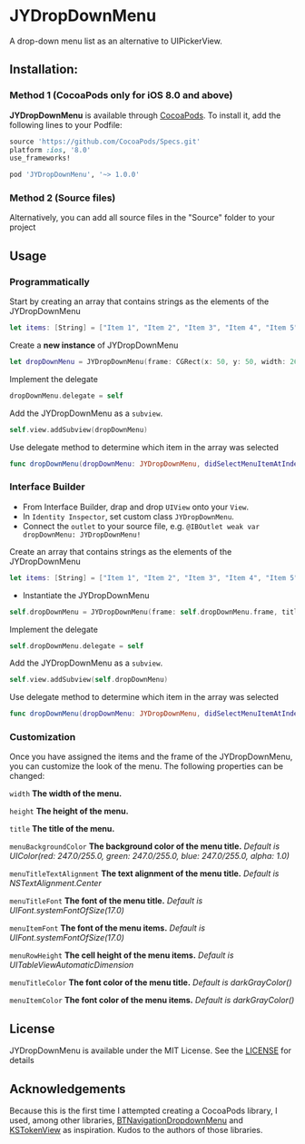 # JYDropDownMenu
A drop-down menu list as an alternative to UIPickerView.

## Installation:

### Method 1 (CocoaPods only for iOS 8.0 and above)
**JYDropDownMenu** is available through [CocoaPods](http://cocoapods.org). To install it, add the following lines to your Podfile:

```ruby
source 'https://github.com/CocoaPods/Specs.git'
platform :ios, '8.0'
use_frameworks!

pod 'JYDropDownMenu', '~> 1.0.0'
```

### Method 2 (Source files)
Alternatively, you can add all source files in the "Source" folder to your project

## Usage

### Programmatically
Start by creating an array that contains strings as the elements of the JYDropDownMenu
```swift
let items: [String] = ["Item 1", "Item 2", "Item 3", "Item 4", "Item 5"]
```
Create a **new instance** of JYDropDownMenu
```swift
let dropDownMenu = JYDropDownMenu(frame: CGRect(x: 50, y: 50, width: 260, height: 40), title: "Choose An Item", items: items)
```
Implement the delegate
```swift
dropDownMenu.delegate = self
```
Add the JYDropDownMenu as a `subview`.
```swift
self.view.addSubview(dropDownMenu)
```
Use delegate method to determine which item in the array was selected
```swift
func dropDownMenu(dropDownMenu: JYDropDownMenu, didSelectMenuItemAtIndexPathRow indexPathRow: Int)
```

### Interface Builder
- From Interface Builder, drap and drop `UIView` onto your `View`.
- In `Identity Inspector`, set custom class `JYDropDownMenu`.
- Connect the `outlet` to your source file, e.g. `@IBOutlet weak var dropDownMenu: JYDropDownMenu!`

Create an array that contains strings as the elements of the JYDropDownMenu
```swift
let items: [String] = ["Item 1", "Item 2", "Item 3", "Item 4", "Item 5"]
```
- Instantiate the JYDropDownMenu
```swift
self.dropDownMenu = JYDropDownMenu(frame: self.dropDownMenu.frame, title: "Choose An Item", items: items)
```
Implement the delegate
```swift
self.dropDownMenu.delegate = self
```
Add the JYDropDownMenu as a `subview`.
```swift
self.view.addSubview(self.dropDownMenu)
```
Use delegate method to determine which item in the array was selected
```swift
func dropDownMenu(dropDownMenu: JYDropDownMenu, didSelectMenuItemAtIndexPathRow indexPathRow: Int)
```

### Customization
Once you have assigned the items and the frame of the JYDropDownMenu, you can customize the look of the menu. The following properties can be changed:

`width` **The width of the menu.**

`height` **The height of the menu.**

`title` **The title of the menu.**

`menuBackgroundColor` **The background color of the menu title.** *Default is UIColor(red: 247.0/255.0, green: 247.0/255.0, blue: 247.0/255.0, alpha: 1.0)*

`menuTitleTextAlignment` **The text alignment of the menu title.** *Default is NSTextAlignment.Center*

`menuTitleFont` **The font of the menu title.** *Default is UIFont.systemFontOfSize(17.0)*

`menuItemFont` **The font of the menu items.** *Default is UIFont.systemFontOfSize(17.0)*

`menuRowHeight` **The cell height of the menu items.** *Default is UITableViewAutomaticDimension*

`menuTitleColor` **The font color of the menu title.** *Default is darkGrayColor()*

`menuItemColor` **The font color of the menu items.** *Default is darkGrayColor()*

## License
JYDropDownMenu is available under the MIT License. See the [LICENSE](https://github.com/Jerry-J-Yu/JYDropDownMenu/blob/master/LICENSE) for details

## Acknowledgements
Because this is the first time I attempted creating a CocoaPods library, I used, among other libraries, [BTNavigationDropdownMenu](https://github.com/PhamBaTho/BTNavigationDropdownMenu) and [KSTokenView](https://github.com/khawars/KSTokenView) as inspiration. Kudos to the authors of those libraries.